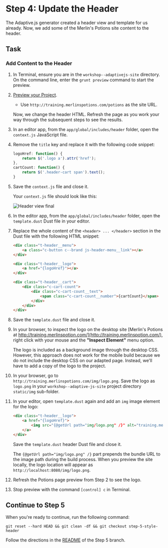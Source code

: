# Step 4: Update the Header

The Adaptive.js generator created a header view and template for us already. Now, we add some of the Merlin's Potions site content to the header.

## Task

### Add Content to the Header

1. In Terminal, ensure you are in the `workshop--adaptivejs-site` directory. On the command line, enter the `grunt preview` command to start the preview.
2. [Preview your Project](http://adaptivejs.mobify.com/v1.0/docs/preview-your-project).

    * Use `http://training.merlinspotions.com/potions` as the site URL.

    Now, we change the header HTML. Refresh the page as you work your way through the subsequent steps to see the results.

3. In an editor app, from the `app/global/includes/header` folder, open the `context.js` JavaScript file.
4. Remove the `title` key and replace it with the following code snippet:

    ```javascript
    logoHref: function() {
        return $('.logo a').attr('href');
    },
    cartCount: function() {
        return $('.header-cart span').text();
    }
    ```

5. Save the `context.js` file and close it.

    Your `context.js` file should look like this:

    ![Header view final](https://cloud.githubusercontent.com/assets/156768/15792486/6534c160-2992-11e6-8d04-f80946b45fce.png)
    

6. In the editor app, from the `app/global/includes/header` folder, open the `template.dust` Dust file in your editor.
7. Replace the whole content of the `<header> ... </header>` section in the Dust file with the following HTML snippet:

    ```html
    <div class="t-header__menu">
        <a class="c-button c--brand js-header-menu__link"></a>
    </div>

    <div class="t-header__logo">
        <a href="{logoHref}"></a>
    </div>

    <div class="t-header__cart">
        <div class="c-cart-count">
            <div class="c-cart-count__text">
                <span class="c-cart-count__number">{cartCount}</span>
            </div>
        </div>
    </div>
    ```

8. Save the `template.dust` file and close it.

9. In your browser, to inspect the logo on the desktop site [Merlin's Potions at http://training.merlinspotion.com/](http://training.merlinspotion.com/), right click with your mouse and the **"Inspect Element"** menu option.

    The logo is included as a background image through the desktop CSS. However, this approach does not work for the mobile build because we do not include the desktop CSS on our adapted page. Instead, we'll have to add a copy of the logo to the project.

10. In your browser, go to `http://training.merlinspotions.com/img/logo.png`. Save the logo as `logo.png` in your `workshop--adaptive-js-site` project directory `static/img` sub-folder.
11. In your editor, open `template.dust` again and add an `img` image element for the logo:

    ```html
    <div class="t-header__logo">
        <a href="{logoHref}">
            <img src="{@getUrl path="img/logo.png" /}" alt="training.merlins Potions">
        </a>
    </div>
    ```

    Save the `template.dust` header Dust file and close it.

    The `{@getUrl path="img/logo.png" /}` part prepends the bundle URL to the image path during the build process. When you preview the site locally, the logo location will appear as `http://localhost:8080/img/logo.png`.

12. Refresh the Potions page preview from Step 2 to see the logo.
13. Stop preview with the command `[control] c` in Terminal.

## Continue to Step 5

When you're ready to continue, run the following command:

```
git reset --hard HEAD && git clean -df && git checkout step-5-style-header
```

Follow the directions in the [README](https://github.com/mobify/workshop--adaptivejs-site/blob/step-5-style-header/README.md) of the Step 5 branch.
